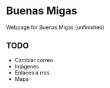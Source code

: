 # Buenas Migas
 
Webpage for Buenas Migas (unfinished)

## TODO

 - Cambiar correo
 - Imágenes
 - Enlaces a rrss
 - Mapa
